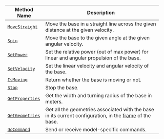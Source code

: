 <!-- prettier-ignore -->
Method Name | Description
----------- | -----------
[`MoveStraight`](/components/base/#movestraight)  | Move the base in a straight line across the given distance at the given velocity.
[`Spin`](/components/base/#spin) | Move the base to the given angle at the given angular velocity.
[`SetPower`](/components/base/#setpower) | Set the relative power (out of max power) for linear and angular propulsion of the base.
[`SetVelocity`](/components/base/#setvelocity) | Set the linear velocity and angular velocity of the base.
[`IsMoving`](/components/base/#ismoving) | Return whether the base is moving or not.
[`Stop`](/components/base/#stop) | Stop the base.
[`GetProperties`](/components/base/#getproperties) | Get the width and turning radius of the base in meters.
[`GetGeometries`](/components/base/#getgeometries) | Get all the geometries associated with the base in its current configuration, in the [frame](/services/frame-system/) of the base.
[`DoCommand`](/components/base/#docommand) | Send or receive model-specific commands.
